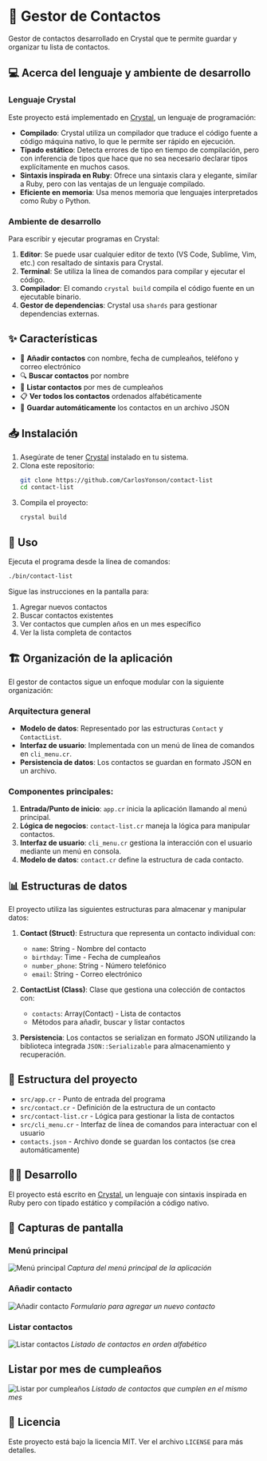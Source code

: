 # 📇 Gestor de Contactos

Gestor de contactos desarrollado en Crystal que te permite guardar y organizar tu lista de contactos.

## 💻 Acerca del lenguaje y ambiente de desarrollo

### Lenguaje Crystal

Este proyecto está implementado en [Crystal](https://crystal-lang.org/), un lenguaje de programación:

- **Compilado**: Crystal utiliza un compilador que traduce el código fuente a código máquina nativo, lo que le permite ser rápido en ejecución.
- **Tipado estático**: Detecta errores de tipo en tiempo de compilación, pero con inferencia de tipos que hace que no sea necesario declarar tipos explícitamente en muchos casos.
- **Sintaxis inspirada en Ruby**: Ofrece una sintaxis clara y elegante, similar a Ruby, pero con las ventajas de un lenguaje compilado.
- **Eficiente en memoria**: Usa menos memoria que lenguajes interpretados como Ruby o Python.

### Ambiente de desarrollo

Para escribir y ejecutar programas en Crystal:

1. **Editor**: Se puede usar cualquier editor de texto (VS Code, Sublime, Vim, etc.) con resaltado de sintaxis para Crystal.
2. **Terminal**: Se utiliza la línea de comandos para compilar y ejecutar el código.
3. **Compilador**: El comando `crystal build` compila el código fuente en un ejecutable binario.
4. **Gestor de dependencias**: Crystal usa `shards` para gestionar dependencias externas.

## ✨ Características

- 👤 **Añadir contactos** con nombre, fecha de cumpleaños, teléfono y correo electrónico
- 🔍 **Buscar contactos** por nombre
- 🎂 **Listar contactos** por mes de cumpleaños
- 📋 **Ver todos los contactos** ordenados alfabéticamente
- 💾 **Guardar automáticamente** los contactos en un archivo JSON

## 📥 Instalación

1. Asegúrate de tener [Crystal](https://crystal-lang.org/install/) instalado en tu sistema.
2. Clona este repositorio:
   ```bash
   git clone https://github.com/CarlosYonson/contact-list
   cd contact-list
   ```
3. Compila el proyecto:
   ```bash
   crystal build
   ```

## 🚀 Uso

Ejecuta el programa desde la línea de comandos:

```bash
./bin/contact-list
```

Sigue las instrucciones en la pantalla para:
1. Agregar nuevos contactos
2. Buscar contactos existentes
3. Ver contactos que cumplen años en un mes específico
4. Ver la lista completa de contactos

## 🏗️ Organización de la aplicación

El gestor de contactos sigue un enfoque modular con la siguiente organización:

### Arquitectura general

- **Modelo de datos**: Representado por las estructuras `Contact` y `ContactList`.
- **Interfaz de usuario**: Implementada con un menú de línea de comandos en `cli_menu.cr`.
- **Persistencia de datos**: Los contactos se guardan en formato JSON en un archivo.

### Componentes principales:

1. **Entrada/Punto de inicio**: `app.cr` inicia la aplicación llamando al menú principal.
2. **Lógica de negocios**: `contact-list.cr` maneja la lógica para manipular contactos.
3. **Interfaz de usuario**: `cli_menu.cr` gestiona la interacción con el usuario mediante un menú en consola.
4. **Modelo de datos**: `contact.cr` define la estructura de cada contacto.

## 📊 Estructuras de datos

El proyecto utiliza las siguientes estructuras para almacenar y manipular datos:

1. **Contact (Struct)**: Estructura que representa un contacto individual con:
   - `name`: String - Nombre del contacto
   - `birthday`: Time - Fecha de cumpleaños
   - `number_phone`: String - Número telefónico
   - `email`: String - Correo electrónico

2. **ContactList (Class)**: Clase que gestiona una colección de contactos con:
   - `contacts`: Array(Contact) - Lista de contactos
   - Métodos para añadir, buscar y listar contactos

3. **Persistencia**: Los contactos se serializan en formato JSON utilizando la biblioteca integrada `JSON::Serializable` para almacenamiento y recuperación.

## 📂 Estructura del proyecto

- `src/app.cr` - Punto de entrada del programa
- `src/contact.cr` - Definición de la estructura de un contacto
- `src/contact-list.cr` - Lógica para gestionar la lista de contactos
- `src/cli_menu.cr` - Interfaz de línea de comandos para interactuar con el usuario
- `contacts.json` - Archivo donde se guardan los contactos (se crea automáticamente)

## 🧑‍💻 Desarrollo

El proyecto está escrito en [Crystal](https://crystal-lang.org/), un lenguaje con sintaxis inspirada en Ruby pero con tipado estático y compilación a código nativo.

## 📸 Capturas de pantalla

### Menú principal
![Menú principal](assets/main_menu.png)
*Captura del menú principal de la aplicación*

### Añadir contacto
![Añadir contacto](assets/add_contact_menu.png)
*Formulario para agregar un nuevo contacto*

### Listar contactos
![Listar contactos](assets/contact-list.png)
*Listado de contactos en orden alfabético*

## Listar por mes de cumpleaños
![Listar por cumpleaños](assets/birthday.png)
*Listado de contactos que cumplen en el mismo mes*
## 📄 Licencia

Este proyecto está bajo la licencia MIT. Ver el archivo `LICENSE` para más detalles.
